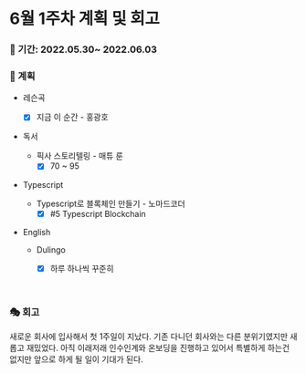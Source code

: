 # 6월 1주차 계획 및 회고

### 📆 기간: 2022.05.30~ 2022.06.03

### 📑 계획

- 레슨곡

  - [x] 지금 이 순간 - 홍광호
- 독서
  - 픽사 스토리텔링 - 매튜 룬
    - [x] 70 ~ 95
- Typescript
  - Typescript로 블록체인 만들기 - 노마드코더
    - [x] #5 Typescript Blockchain
- English
  - Dulingo
    - [x] 하루 하나씩 꾸준히



<br/>

### 🎭 회고

 새로운 회사에 입사해서 첫 1주일이 지났다. 기존 다니던 회사와는 다른 분위기였지만 새롭고 재밌었다. 아직 이래저래 인수인계와 온보딩을 진행하고 있어서 특별하게 하는건 없지만 앞으로 하게 될 일이 기대가 된다.
